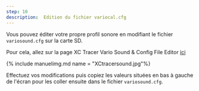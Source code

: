 ```yaml
---
step: 10
description:  Edition du fichier variocal.cfg
---
```


Vous pouvez éditer votre propre profil sonore en modifiant le fichier `variosound.cfg` sur la carte SD.

Pour cela, allez sur la page XC Tracer Vario Sound & Config File Editor [ici](https://www.windeckfalken.de/special/xctracer/handson/main.html)

{% include manuelimg.md name = "XCtracersound.jpg"%}

Effectuez vos modifications puis copiez les valeurs situées en bas à gauche de l'écran pour les coller ensuite dans le fichier `variosound.cfg`.

